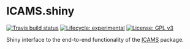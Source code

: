 
<!-- README.md is generated from README.Rmd. Please edit that file -->

# ICAMS.shiny

<!-- badges: start -->

[![Travis build
status](https://travis-ci.com/steverozen/ICAMS.shiny.svg?branch=master)](https://travis-ci.com/steverozen/ICAMS.shiny)
[![Lifecycle:
experimental](https://img.shields.io/badge/lifecycle-experimental-orange.svg)](https://www.tidyverse.org/lifecycle/#experimental)
[![License: GPL
v3](https://img.shields.io/badge/License-GPLv3-blue.svg)](https://www.gnu.org/licenses/gpl-3.0)

<!-- badges: end -->

Shiny interface to the end-to-end functionality of the
[ICAMS](https://github.com/steverozen/ICAMS) package.
